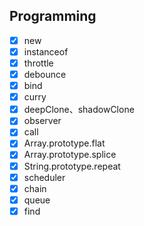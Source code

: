 ## Programming

- [x] new
- [x] instanceof
- [x] throttle
- [x] debounce
- [x] bind
- [x] curry
- [x] deepClone、shadowClone
- [x] observer
- [x] call
- [x] Array.prototype.flat
- [x] Array.prototype.splice
- [x] String.prototype.repeat
- [x] scheduler
- [x] chain
- [x] queue
- [x] find
